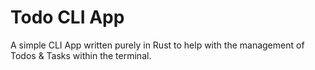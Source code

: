 # Todo CLI App

A simple CLI App written purely in Rust to help with the management of Todos & Tasks within the terminal.
